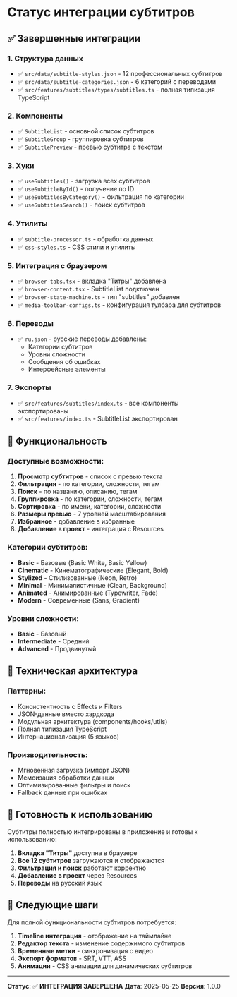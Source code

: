 # Статус интеграции субтитров

## ✅ Завершенные интеграции

### 1. Структура данных
- ✅ `src/data/subtitle-styles.json` - 12 профессиональных субтитров
- ✅ `src/data/subtitle-categories.json` - 6 категорий с переводами
- ✅ `src/features/subtitles/types/subtitles.ts` - полная типизация TypeScript

### 2. Компоненты
- ✅ `SubtitleList` - основной список субтитров
- ✅ `SubtitleGroup` - группировка субтитров
- ✅ `SubtitlePreview` - превью субтитра с текстом

### 3. Хуки
- ✅ `useSubtitles()` - загрузка всех субтитров
- ✅ `useSubtitleById()` - получение по ID
- ✅ `useSubtitlesByCategory()` - фильтрация по категории
- ✅ `useSubtitlesSearch()` - поиск субтитров

### 4. Утилиты
- ✅ `subtitle-processor.ts` - обработка данных
- ✅ `css-styles.ts` - CSS стили и утилиты

### 5. Интеграция с браузером
- ✅ `browser-tabs.tsx` - вкладка "Титры" добавлена
- ✅ `browser-content.tsx` - SubtitleList подключен
- ✅ `browser-state-machine.ts` - тип "subtitles" добавлен
- ✅ `media-toolbar-configs.ts` - конфигурация тулбара для субтитров

### 6. Переводы
- ✅ `ru.json` - русские переводы добавлены:
  - Категории субтитров
  - Уровни сложности
  - Сообщения об ошибках
  - Интерфейсные элементы

### 7. Экспорты
- ✅ `src/features/subtitles/index.ts` - все компоненты экспортированы
- ✅ `src/features/index.ts` - SubtitleList экспортирован

## 🎯 Функциональность

### Доступные возможности:
1. **Просмотр субтитров** - список с превью текста
2. **Фильтрация** - по категории, сложности, тегам
3. **Поиск** - по названию, описанию, тегам
4. **Группировка** - по категории, сложности, тегам
5. **Сортировка** - по имени, категории, сложности
6. **Размеры превью** - 7 уровней масштабирования
7. **Избранное** - добавление в избранные
8. **Добавление в проект** - интеграция с Resources

### Категории субтитров:
- **Basic** - Базовые (Basic White, Basic Yellow)
- **Cinematic** - Кинематографические (Elegant, Bold)
- **Stylized** - Стилизованные (Neon, Retro)
- **Minimal** - Минималистичные (Clean, Background)
- **Animated** - Анимированные (Typewriter, Fade)
- **Modern** - Современные (Sans, Gradient)

### Уровни сложности:
- **Basic** - Базовый
- **Intermediate** - Средний
- **Advanced** - Продвинутый

## 🔧 Техническая архитектура

### Паттерны:
- Консистентность с Effects и Filters
- JSON-данные вместо хардкода
- Модульная архитектура (components/hooks/utils)
- Полная типизация TypeScript
- Интернационализация (5 языков)

### Производительность:
- Мгновенная загрузка (импорт JSON)
- Мемоизация обработки данных
- Оптимизированные фильтры и поиск
- Fallback данные при ошибках

## 🚀 Готовность к использованию

Субтитры полностью интегрированы в приложение и готовы к использованию:

1. **Вкладка "Титры"** доступна в браузере
2. **Все 12 субтитров** загружаются и отображаются
3. **Фильтрация и поиск** работают корректно
4. **Добавление в проект** через Resources
5. **Переводы** на русский язык

## 📝 Следующие шаги

Для полной функциональности субтитров потребуется:

1. **Timeline интеграция** - отображение на таймлайне
2. **Редактор текста** - изменение содержимого субтитров
3. **Временные метки** - синхронизация с видео
4. **Экспорт форматов** - SRT, VTT, ASS
5. **Анимации** - CSS анимации для динамических субтитров

---

**Статус**: ✅ **ИНТЕГРАЦИЯ ЗАВЕРШЕНА**
**Дата**: 2025-05-25
**Версия**: 1.0.0
